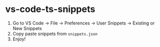 # vs-code-ts-snippets

1. Go to VS Code -> File -> Preferences -> User Snippets -> Existing or New Snippets
2. Copy paste snippets from `snippets.json`
3. Enjoy!
